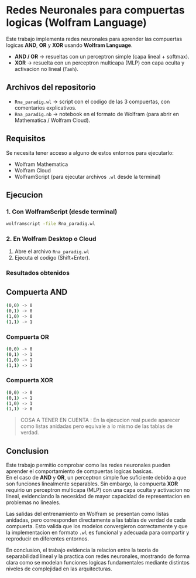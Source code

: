 # Redes Neuronales para compuertas logicas (Wolfram Language)

Este trabajo implementa redes neuronales para aprender las compuertas logicas **AND**, **OR** y **XOR** usando **Wolfram Language**.

- **AND / OR** → resueltas con un perceptron simple (capa lineal + softmax).  
- **XOR** → resuelta con un perceptron multicapa (MLP) con capa oculta y activacion no lineal (`Tanh`).  

## Archivos del repositorio

- `Rna_paradig.wl` → script con el codigo de las 3 compuertas, con comentarios explicativos.  
- `Rna_paradig.nb` → notebook en el formato de Wolfram (para abrir en Mathematica / Wolfram Cloud).  

## Requisitos

Se necesita tener acceso a alguno de estos entornos para ejecutarlo:  

- Wolfram Mathematica 
- Wolfram Cloud
- WolframScript (para ejecutar archivos `.wl` desde la terminal)  

## Ejecucion

### 1. Con WolframScript (desde terminal)

```bash
wolframscript -file Rna_paradig.wl
```
### 2. En Wolfram Desktop o Cloud
1. Abre el archivo `Rna_paradig.wl `
2. Ejecuta el codigo (Shift+Enter).

### Resultados obtenidos 
## Compuerta AND
```bash
(0,0) -> 0
(0,1) -> 0
(1,0) -> 0
(1,1) -> 1
```
### Compuerta OR
```bash
(0,0) -> 0
(0,1) -> 1
(1,0) -> 1
(1,1) -> 1
```
### Compuerta XOR
```bash
(0,0) -> 0
(0,1) -> 1
(1,0) -> 1
(1,1) -> 0
```
> COSA A TENER EN CUENTA :
En la ejecucion real puede aparecer como listas anidadas pero equivale a lo mismo de las tablas de verdad.

## Conclusion

Este trabajo permitio comprobar como las redes neuronales pueden aprender el comportamiento de compuertas logicas basicas.  
En el caso de **AND** y **OR**, un perceptron simple fue suficiente debido a que son funciones linealmente separables. Sin embargo, la compuerta **XOR** requirio un perceptron multicapa (MLP) con una capa oculta y activacion no lineal, evidenciando la necesidad de mayor capacidad de representacion en problemas no lineales.  

Las salidas del entrenamiento en Wolfram se presentan como listas anidadas, pero corresponden directamente a las tablas de verdad de cada compuerta. Esto valida que los modelos convergieron correctamente y que la implementacion en formato `.wl` es funcional y adecuada para compartir y reproducir en diferentes entornos.  

En conclusion, el trabajo evidencia la relacion entre la teoria de separabilidad lineal y la practica con redes neuronales, mostrando de forma clara como se modelan funciones logicas fundamentales mediante distintos niveles de complejidad en las arquitecturas.

